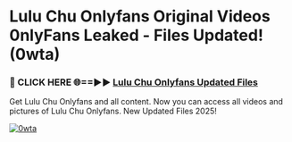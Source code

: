 # Lulu Chu Onlyfans Original Videos 0nlyFans Leaked - Files Updated! (0wta)

<h3>🔴 CLICK HERE 🌐==►► <a href="https://hetstrat.blog/NMqPAm" rel="nofollow">Lulu Chu Onlyfans Updated Files</a></h3>

Get Lulu Chu Onlyfans and all content. Now you can access all videos and pictures of Lulu Chu Onlyfans. New Updated Files 2025!

[![0wta](https://i.imgur.com/K7sEzmb.gif)](https://hetstrat.blog/NMqPAm)
